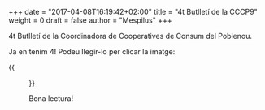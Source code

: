+++
date = "2017-04-08T16:19:42+02:00"
title = "4t Butlletí de la CCCP9"
weight = 0
draft = false
author = "Mespilus"
+++

4t Butlletí de la Coordinadora de Cooperatives de Consum del Poblenou.

Ja en tenim 4! Podeu llegir-lo per clicar la imatge:

{{<figure src="/images/CCP9-4.png" caption="CCP9 nombre 4" link="/documents/NEWS4.pdf">}}

Bona lectura!